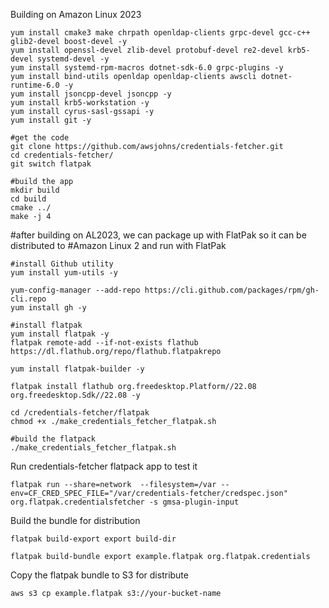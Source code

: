 
Building on Amazon Linux 2023
```
yum install cmake3 make chrpath openldap-clients grpc-devel gcc-c++ glib2-devel boost-devel -y
yum install openssl-devel zlib-devel protobuf-devel re2-devel krb5-devel systemd-devel -y
yum install systemd-rpm-macros dotnet-sdk-6.0 grpc-plugins -y
yum install bind-utils openldap openldap-clients awscli dotnet-runtime-6.0 -y
yum install jsoncpp-devel jsoncpp -y
yum install krb5-workstation -y
yum install cyrus-sasl-gssapi -y
yum install git -y

#get the code
git clone https://github.com/awsjohns/credentials-fetcher.git
cd credentials-fetcher/
git switch flatpak

#build the app
mkdir build
cd build
cmake ../
make -j 4

```

#after building on AL2023, we can package up with FlatPak so it can be distributed to 
#Amazon Linux 2 and run with FlatPak

```
#install Github utility
yum install yum-utils -y

yum-config-manager --add-repo https://cli.github.com/packages/rpm/gh-cli.repo
yum install gh -y

#install flatpak
yum install flatpak -y
flatpak remote-add --if-not-exists flathub https://dl.flathub.org/repo/flathub.flatpakrepo

yum install flatpak-builder -y

flatpak install flathub org.freedesktop.Platform//22.08 org.freedesktop.Sdk//22.08 -y

cd /credentials-fetcher/flatpak
chmod +x ./make_credentials_fetcher_flatpak.sh 

#build the flatpack
./make_credentials_fetcher_flatpak.sh

```

Run credentials-fetcher flatpack app to test it
```
flatpak run --share=network  --filesystem=/var --env=CF_CRED_SPEC_FILE="/var/credentials-fetcher/credspec.json"  org.flatpak.credentialsfetcher -s gmsa-plugin-input
```


Build the bundle for distribution
```
flatpak build-export export build-dir

flatpak build-bundle export example.flatpak org.flatpak.credentials
```


Copy the flatpak bundle to S3 for distribute
```
aws s3 cp example.flatpak s3://your-bucket-name

```
